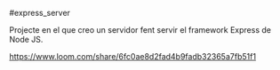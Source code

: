 #express_server

Projecte en el que creo un servidor fent servir el framework Express de Node JS.

https://www.loom.com/share/6fc0ae8d2fad4b9fadb32365a7fb51f1
